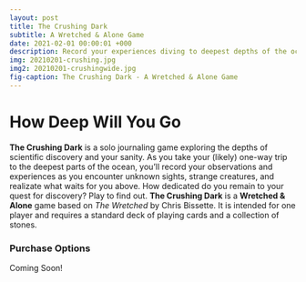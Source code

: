 ```yaml
---
layout: post
title: The Crushing Dark
subtitle: A Wretched & Alone Game
date: 2021-02-01 00:00:01 +000
description: Record your experiences diving to deepest depths of the ocean... and your sanity.
img: 20210201-crushing.jpg
img2: 20210201-crushingwide.jpg
fig-caption: The Crushing Dark - A Wretched & Alone Game
---
```

# How Deep Will You Go
**The Crushing Dark** is a solo journaling game exploring the depths of scientific discovery and your sanity. As you take your (likely) one-way trip to the deepest parts of the ocean, you’ll record your observations and experiences as you encounter unknown sights, strange creatures, and realizate what waits for you above.
How dedicated do you remain to your quest for discovery? Play to find out.
**The Crushing Dark** is a **Wretched & Alone** game based on *The Wretched* by Chris Bissette. It is intended for one player and requires a standard deck of playing cards and a collection of stones.

### Purchase Options
Coming Soon!
